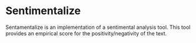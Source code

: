 # Sentimentalize

Sentamentalize is an implementation of a sentimental analysis tool.  This tool provides an empirical score for the positivity/negativity of the text.

